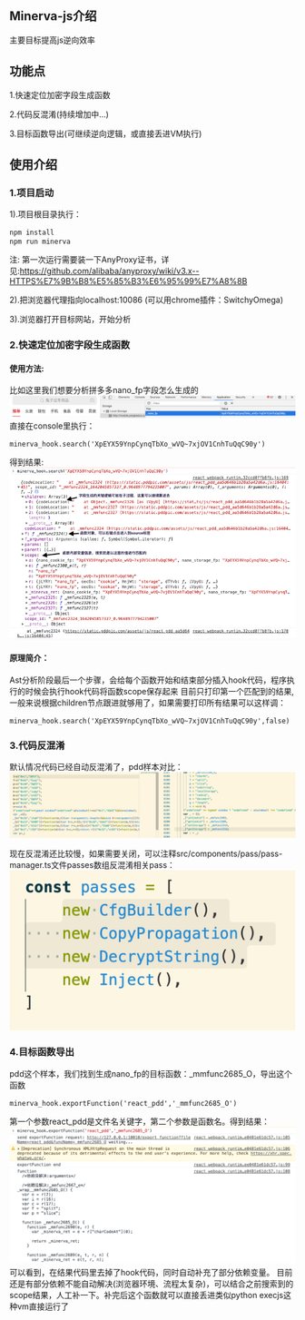 ## Minerva-js介绍
主要目标提高js逆向效率

## 功能点
1.快速定位加密字段生成函数

2.代码反混淆(持续增加中...)

3.目标函数导出(可继续逆向逻辑，或直接丢进VM执行)

## 使用介绍
### 1.项目启动
1).项目根目录执行：
```
npm install
npm run minerva
```

注: 第一次运行需要装一下AnyProxy证书，详见:https://github.com/alibaba/anyproxy/wiki/v3.x--HTTPS%E7%9B%B8%E5%85%B3%E6%95%99%E7%A8%8B

2).把浏览器代理指向localhost:10086 (可以用chrome插件：SwitchyOmega)

3).浏览器打开目标网站，开始分析

### 2.快速定位加密字段生成函数
#### 使用方法:
比如这里我们想要分析拼多多nano_fp字段怎么生成的
![](images/pdd_nano.png)
直接在console里执行：
```
minerva_hook.search('XpEYX59YnpCynqTbXo_wVQ~7xjOV1CnhTuQqC90y')
```
得到结果:
![](images/pdd_searchresult.png)

#### 原理简介：
Ast分析阶段最后一个步骤，会给每个函数开始和结束部分插入hook代码，程序执行的时候会执行hook代码将函数scope保存起来
目前只打印第一个匹配到的结果,一般来说根据children节点跟进就够用了，如果需要打印所有结果可以这样调：
```
minerva_hook.search('XpEYX59YnpCynqTbXo_wVQ~7xjOV1CnhTuQqC90y',false)
```

### 3.代码反混淆
默认情况代码已经自动反混淆了，pdd样本对比：
![](images/pdd_deobf.png)

现在反混淆还比较慢，如果需要关闭，可以注释src/components/pass/pass-manager.ts文件passes数组反混淆相关pass：
![](images/pdd_comment_pass.png)

### 4.目标函数导出
pdd这个样本，我们找到生成nano_fp的目标函数：_mmfunc2685_O，导出这个函数
```
minerva_hook.exportFunction('react_pdd','_mmfunc2685_O')
```
第一个参数react_pdd是文件名关键字，第二个参数是函数名。得到结果：
![](images/pdd_export.png)
可以看到，在结果代码里去掉了hook代码，同时自动补充了部分依赖变量。
目前还是有部分依赖不能自动解决(浏览器环境、流程太复杂)，可以结合之前搜索到的scope结果，人工补一下。补完后这个函数就可以直接丢进类似python execjs这种vm直接运行了
